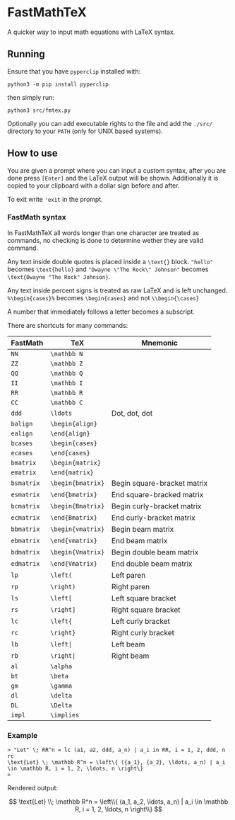 # FastMathTeX

A quicker way to input math equations with LaTeX syntax.

## Running

Ensure that you have `pyperclip` installed with:

```shell
python3 -m pip install pyperclip
```

then simply run:

```shell
python3 src/fmtex.py
```

Optionally you can add executable rights to the file and add the `./src/`
directory to your `PATH` (only for UNIX based systems).

## How to use

You are given a prompt where you can input a custom syntax, after you are done
press `[Enter]` and the LaTeX output will be shown. Additionally it is copied to
your clipboard with a dollar sign before and after.

To exit write `'exit` in the prompt.

### FastMath syntax

In FastMathTeX all words longer than one character are treated as commands, no
checking is done to determine wether they are valid command.

Any text inside double quotes is placed inside a `\text{}` block.
`"hello"` becomes `\text{hello}` and `"Dwayne \"The Rock\" Johnson"` becomes
`\text{Dwayne "The Rock" Johnson}`.

Any text inside percent signs is treated as raw LaTeX and is left unchanged.
`%\begin{cases}%` becomes `\begin{cases}` and not `\\begin{\cases}`

A number that immediately follows a letter becomes a subscript.

There are shortcuts for many commands:

| FastMath   | TeX               | Mnemonic                    |
| ---------- | ----------------- | --------------------------- |
| `NN`       | `\mathbb N`       |                             |
| `ZZ`       | `\mathbb Z`       |                             |
| `QQ`       | `\mathbb Q`       |                             |
| `II`       | `\mathbb I`       |                             |
| `RR`       | `\mathbb R`       |                             |
| `CC`       | `\mathbb C`       |                             |
| `ddd`      | `\ldots`          | Dot, dot, dot               |
| `balign`   | `\begin{align}`   |                             |
| `ealign`   | `\end{align}`     |                             |
| `bcases`   | `\begin{cases}`   |                             |
| `ecases`   | `\end{cases}`     |                             |
| `bmatrix`  | `\begin{matrix}`  |                             |
| `ematrix`  | `\end{matrix}`    |                             |
| `bsmatrix` | `\begin{bmatrix}` | Begin square-bracket matrix |
| `esmatrix` | `\end{bmatrix}`   | End square-bracked matrix   |
| `bcmatrix` | `\begin{Bmatrix}` | Begin curly-bracket matrix  |
| `ecmatrix` | `\end{Bmatrix}`   | End curly-bracket matrix    |
| `bbmatrix` | `\begin{vmatrix}` | Begin beam matrix           |
| `ebmatrix` | `\end{vmatrix}`   | End beam matrix             |
| `bdmatrix` | `\begin{Vmatrix}` | Begin double beam matrix    |
| `edmatrix` | `\end{Vmatrix}`   | End double beam matrix      |
| `lp`       | `\left(`          | Left paren                  |
| `rp`       | `\right)`         | Right paren                 |
| `ls`       | `\left[`          | Left square bracket         |
| `rs`       | `\right]`         | Right square bracket        |
| `lc`       | `\left{`          | Left curly bracket          |
| `rc`       | `\right}`         | Right curly bracket         |
| `lb`       | `\left\|`         | Left beam                   |
| `rb`       | `\right\|`        | Right beam                  |
| `al`       | `\alpha`          |                             |
| `bt`       | `\beta`           |                             |
| `gm`       | `\gamma`          |                             |
| `dl`       | `\delta`          |                             |
| `DL`       | `\Delta`          |                             |
| `impl`     | `\implies`        |                             |

### Example

```text
> "Let" \; RR^n = lc (a1, a2, ddd, a_n) | a_i in RR, i = 1, 2, ddd, n rc
\text{Let} \; \mathbb R^n = \left\{ ({a_1}, {a_2}, \ldots, a_n) | a_i \in \mathbb R, i = 1, 2, \ldots, n \right\}
>
```

Rendered output:

$$
\text{Let} \\; \mathbb R^n = \left\\{ (a_1, a_2, \ldots, a_n) | a_i \in \mathbb R, i = 1, 2, \ldots, n \right\\}
$$
